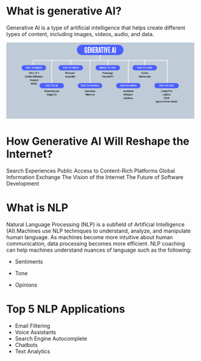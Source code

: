 # What is generative AI?

Generative AI is a type of artificial intelligence that helps create different types of content, including images, videos, audio, and data.

![Generative AI IMAGE](image.png)

# How Generative AI Will Reshape the Internet?

Search Experiences 
Public Access to Content-Rich Platforms
Global Information Exchange
The Vision of the Internet
The Future of Software Development


# What is NLP
Natural Language Processing (NLP) is a subfield of Artificial Intelligence (AI).Machines use NLP techniques to understand, analyze, and manipulate human language. As machines become more intuitive about human communication, data processing becomes more efficient. NLP coaching can help machines understand nuances of language such as the following: 

* Sentiments

* Tone

* Opinions

# Top 5 NLP Applications

* Email Filtering
* Voice Assistants
* Search Engine Autocomplete
* Chatbots
* Text Analytics





